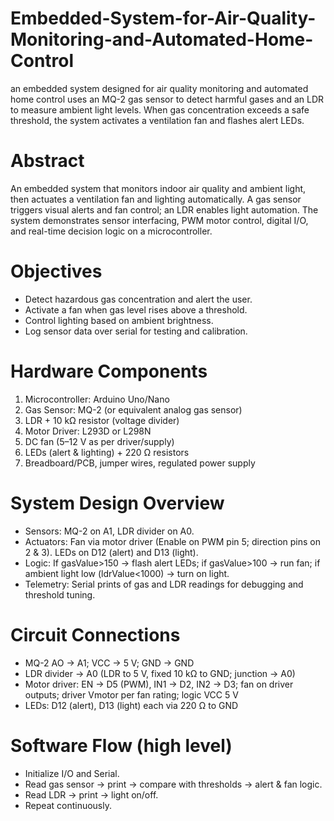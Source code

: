 # Embedded-System-for-Air-Quality-Monitoring-and-Automated-Home-Control
an embedded system designed for air quality monitoring and automated home control uses an MQ-2 gas sensor to detect harmful gases and an LDR to measure ambient light levels. When gas concentration exceeds a safe threshold, the system activates a ventilation fan and flashes alert LEDs.

# Abstract
An embedded system that monitors indoor air quality and ambient light, then actuates a ventilation fan and lighting automatically. A gas sensor triggers visual alerts and fan control; an LDR enables light automation. The system demonstrates sensor interfacing, PWM motor control, digital I/O, and real-time decision logic on a microcontroller.

# Objectives
- Detect hazardous gas concentration and alert the user.
- Activate a fan when gas level rises above a threshold.
- Control lighting based on ambient brightness.
- Log sensor data over serial for testing and calibration.

# Hardware Components
1. Microcontroller: Arduino Uno/Nano
2. Gas Sensor: MQ-2 (or equivalent analog gas sensor)
3. LDR + 10 kΩ resistor (voltage divider)
4. Motor Driver: L293D or L298N
5. DC fan (5–12 V as per driver/supply)
6. LEDs (alert & lighting) + 220 Ω resistors
7. Breadboard/PCB, jumper wires, regulated power supply

# System Design Overview
- Sensors: MQ-2 on A1, LDR divider on A0.
- Actuators: Fan via motor driver (Enable on PWM pin 5; direction pins on 2 & 3). LEDs on D12 (alert) and D13 (light).
- Logic: If gasValue>150 → flash alert LEDs; if gasValue>100 → run fan; if ambient light low (ldrValue<1000) → turn on light.
- Telemetry: Serial prints of gas and LDR readings for debugging and threshold tuning.

# Circuit Connections 
- MQ-2 AO → A1; VCC → 5 V; GND → GND
- LDR divider → A0 (LDR to 5 V, fixed 10 kΩ to GND; junction → A0)
- Motor driver: EN → D5 (PWM), IN1 → D2, IN2 → D3; fan on driver outputs; driver Vmotor per fan rating; logic VCC 5 V
- LEDs: D12 (alert), D13 (light) each via 220 Ω to GND

# Software Flow (high level)
- Initialize I/O and Serial.
- Read gas sensor → print → compare with thresholds → alert & fan logic.
- Read LDR → print → light on/off.
- Repeat continuously.
